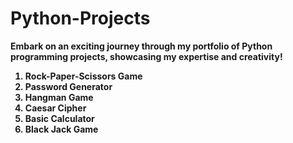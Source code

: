 # Python-Projects
<b> Embark on an exciting journey through my portfolio of Python programming projects, showcasing my expertise and creativity! <b>
<ol>
<b>
<li>Rock-Paper-Scissors Game </li>
<li>Password Generator</li>
<li>Hangman Game</li>
<li>Caesar Cipher</li>
<li>Basic Calculator</li>
<li>Black Jack Game</li>
</b>
</ol>
